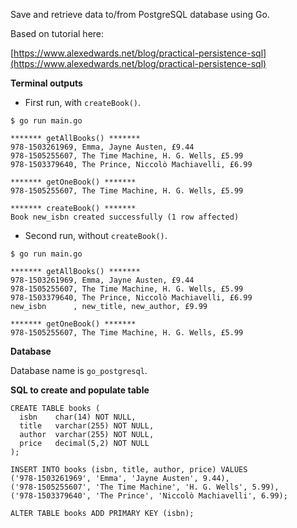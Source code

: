 Save and retrieve data to/from PostgreSQL database using Go.

Based on tutorial here:

[https://www.alexedwards.net/blog/practical-persistence-sql](https://www.alexedwards.net/blog/practical-persistence-sql)

**Terminal outputs**

- First run, with `createBook()`.

```
$ go run main.go

******* getAllBooks() *******
978-1503261969, Emma, Jayne Austen, £9.44
978-1505255607, The Time Machine, H. G. Wells, £5.99
978-1503379640, The Prince, Niccolò Machiavelli, £6.99

******* getOneBook() *******
978-1505255607, The Time Machine, H. G. Wells, £5.99

******* createBook() *******
Book new_isbn created successfully (1 row affected)
```

- Second run, without `createBook()`.

```
$ go run main.go

******* getAllBooks() *******
978-1503261969, Emma, Jayne Austen, £9.44
978-1505255607, The Time Machine, H. G. Wells, £5.99
978-1503379640, The Prince, Niccolò Machiavelli, £6.99
new_isbn      , new_title, new_author, £9.99

******* getOneBook() *******
978-1505255607, The Time Machine, H. G. Wells, £5.99
```

**Database**

Database name is `go_postgresql`.

**SQL to create and populate table**

```
CREATE TABLE books (
  isbn    char(14) NOT NULL,
  title   varchar(255) NOT NULL,
  author  varchar(255) NOT NULL,
  price   decimal(5,2) NOT NULL
);

INSERT INTO books (isbn, title, author, price) VALUES
('978-1503261969', 'Emma', 'Jayne Austen', 9.44),
('978-1505255607', 'The Time Machine', 'H. G. Wells', 5.99),
('978-1503379640', 'The Prince', 'Niccolò Machiavelli', 6.99);

ALTER TABLE books ADD PRIMARY KEY (isbn);
```
